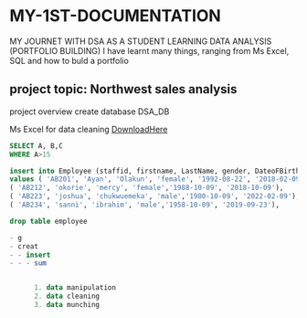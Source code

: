 # MY-1ST-DOCUMENTATION
MY JOURNET WITH DSA AS A STUDENT LEARNING DATA ANALYSIS (PORTFOLIO BUILDING)
I have learnt many things, ranging from Ms Excel, SQL and how to buld a portfolio
## project topic: Northwest sales analysis 

project overview
create database DSA_DB

Ms Excel for data cleaning [DownloadHere](http://www.microsoft)
```  SQL
SELECT A, B,C
WHERE A>15

insert into Employee (staffid, firstname, LastName, gender, DateoFBirth,hiredate)
values ( 'AB201', 'Ayan', 'Olakun', 'female', '1992-08-22', '2018-02-09'),
( 'AB212', 'okorie', 'mercy', 'female','1988-10-09', '2018-10-09'),
( 'AB223', 'joshua', 'chukwuemeka', 'male','1980-10-09', '2022-02-09'),
( 'AB234', 'sanni', 'ibrahim', 'male','1958-10-09', '2019-09-23'),

drop table employee

- g
- creat
- - insert
- - - sum


      1. data manipulation
      2. data cleaning
      3. data munching
    

